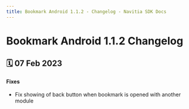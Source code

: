 ```yaml
---
title: Bookmark Android 1.1.2 - Changelog - Navitia SDK Docs
---
```

# Bookmark Android 1.1.2 Changelog

<h2>🗓 07 Feb 2023</h2>

#### Fixes
- Fix showing of back button when bookmark is opened with another module